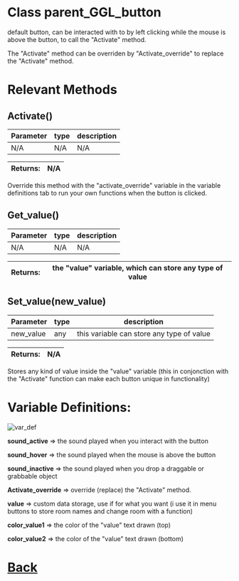 # Class parent_GGL_button

default button, can be interacted with to by left 
clicking while the mouse is above the button,
to call the "Activate" method.
  
The "Activate" method can be overriden by "Activate_override" to 
replace the "Activate" method.
  
# Relevant Methods

## Activate()

| Parameter   |  type   |              description                   |
|--           |       --|--                                          |
|   N/A      | N/A  |  N/A    |

| Returns:  | N/A |
|--         |                             --|

Override this method with the "activate_override" variable in the variable definitions tab to run your own functions when the button is clicked.

## Get_value()

| Parameter   |  type   |              description                   |
|--           |       --|--                                          |
|  N/A  |   N/A   |  N/A    |

| Returns:  |  the "value" variable, which can store any type of value |
|--         |                                                        --|

## Set_value(new_value)

| Parameter   |  type   |              description                   |
|--           |       --|--                                          |
|  new_value  |   any   |  this variable can store any type of value    |

| Returns:  |         N/A |
|--         |                             --|

Stores any kind of value inside the "value" variable (this in conjonction with the "Activate" function can make each button unique in functionality)

# Variable Definitions:

![var_def](https://github.com/Ced30/GML-GUI-Library-GGL-Documentation/blob/main/Images/API/GGL_instance/parent_GGL_button.png)

**sound_active**      => the sound played when you interact with the button

**sound_hover**       => the sound played when the mouse is above the button

**sound_inactive**    => the sound played when you drop a draggable or grabbable object

**Activate_override** => override (replace) the "Activate" method.

**value**             => custom data storage, use if for what you want (i use it in menu buttons to store room names and change room with a function)

**color_value1**      => the color of the "value" text drawn (top)

**color_value2**      => the color of the "value" text drawn (bottom)

# [Back](https://github.com/Ced30/GML-GUI-Library-GGL-Documentation/blob/main/API/Instance%20Classes.md)
